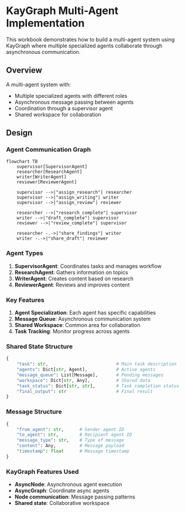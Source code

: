 # KayGraph Multi-Agent Implementation

This workbook demonstrates how to build a multi-agent system using KayGraph where multiple specialized agents collaborate through asynchronous communication.

## Overview

A multi-agent system with:
- Multiple specialized agents with different roles
- Asynchronous message passing between agents
- Coordination through a supervisor agent
- Shared workspace for collaboration

## Design

### Agent Communication Graph

```mermaid
flowchart TB
    supervisor[SupervisorAgent]
    researcher[ResearchAgent]
    writer[WriterAgent]
    reviewer[ReviewerAgent]
    
    supervisor -->|"assign_research"| researcher
    supervisor -->|"assign_writing"| writer
    supervisor -->|"assign_review"| reviewer
    
    researcher -->|"research_complete"| supervisor
    writer -->|"draft_complete"| supervisor
    reviewer -->|"review_complete"| supervisor
    
    researcher -.->|"share_findings"| writer
    writer -.->|"share_draft"| reviewer
```

### Agent Types

1. **SupervisorAgent**: Coordinates tasks and manages workflow
2. **ResearchAgent**: Gathers information on topics
3. **WriterAgent**: Creates content based on research
4. **ReviewerAgent**: Reviews and improves content

### Key Features

1. **Agent Specialization**: Each agent has specific capabilities
2. **Message Queue**: Asynchronous communication system
3. **Shared Workspace**: Common area for collaboration
4. **Task Tracking**: Monitor progress across agents

### Shared State Structure

```python
{
    "task": str,                          # Main task description
    "agents": Dict[str, Agent],           # Active agents
    "message_queue": List[Message],       # Pending messages
    "workspace": Dict[str, Any],          # Shared data
    "task_status": Dict[str, str],        # Task completion status
    "final_output": str                   # Final result
}
```

### Message Structure

```python
{
    "from_agent": str,      # Sender agent ID
    "to_agent": str,        # Recipient agent ID
    "message_type": str,    # Type of message
    "content": Any,         # Message payload
    "timestamp": float      # Message timestamp
}
```

### KayGraph Features Used

- **AsyncNode**: Asynchronous agent execution
- **AsyncGraph**: Coordinate async agents
- **Node communication**: Message passing patterns
- **Shared state**: Collaborative workspace